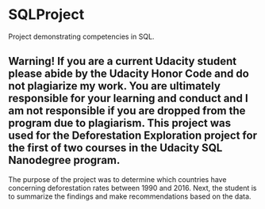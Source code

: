 # SQLProject
Project demonstrating competencies in SQL.

## Warning! If you are a current Udacity student please abide by the Udacity Honor Code and do not plagiarize my work. You are ultimately responsible for your learning and conduct and I am not responsible if you are dropped from the program due to plagiarism. This project was used for the Deforestation Exploration project for the first of two courses in the Udacity SQL Nanodegree program.

The purpose of the project was to determine which countries have concerning deforestation rates between 1990 and 2016. Next, the student is to summarize the findings and make 
recommendations based on the data.


